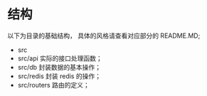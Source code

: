 # 结构
以下为目录的基础结构， 具体的风格请查看对应部分的 README.MD;  

- src  
- src/api       实际的接口处理函数；  
- src/db        封装数据的基本操作；  
- src/redis     封装 redis 的操作；  
- src/routers   路由的定义；  




